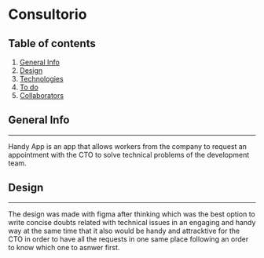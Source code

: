 # Consultorio

## Table of contents

1. [General Info](#general-info)
2. [Design](#design)
3. [Technologies](#technologies)
4. [To do](#to-do)
5. [Collaborators](#collaborators)

## General Info
***

Handy App is an app that allows workers from the company to request an appointment with the CTO to solve technical problems of the development team. 

## Design
***
The design was made with figma after thinking which was the best option to write concise doubts related with technical issues in an engaging and handy way at the same time that it also would be handy and attracktive for the CTO in order to have all the requests in one same place following an order to know which one to asnwer first. 



